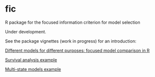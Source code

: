 # fic
R package for the focused information criterion for model selection

Under development.

See the package vignettes (work in progress) for an introduction:

[Different models for different purposes: focused model comparison in R](https://chjackson.github.io/fic/inst/doc/fic.pdf)

[Survival analysis example](https://chjackson.github.io/fic/inst/doc/survival.pdf)

[Multi-state models example](https://chjackson.github.io/fic/inst/doc/multistate.pdf)
